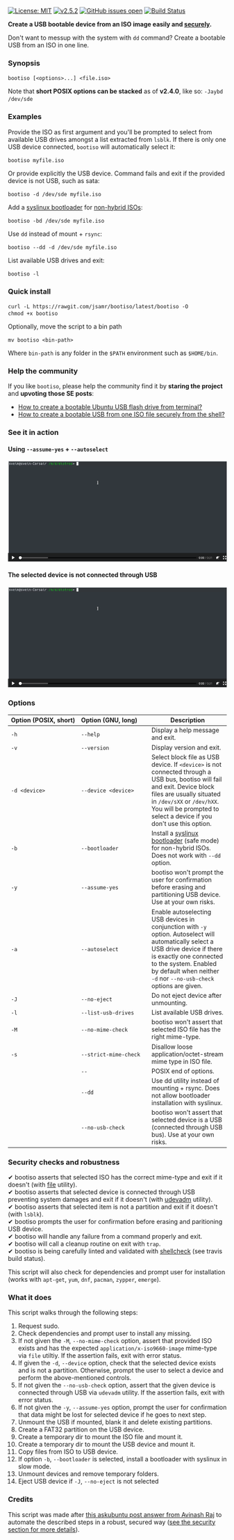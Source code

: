 [![License: MIT](https://img.shields.io/badge/License-MIT-yellow.svg)](https://opensource.org/licenses/MIT)
[![v2.5.2](https://img.shields.io/badge/version-v2.5.2-green.svg)](#)
[![GitHub issues open](https://img.shields.io/github/issues/jsamr/bootiso.svg?maxAge=3600)](https://github.com/jsamr/bootiso/issues)
[![Build Status](https://travis-ci.org/jsamr/bootiso.svg?branch=master)](https://travis-ci.org/jsamr/bootiso)

**Create a USB bootable device from an ISO image easily and [securely](#security).**

Don't want to messup with the system with `dd` command? Create a bootable USB from an ISO in one line.

### Synopsis

    bootiso [<options>...] <file.iso>

Note that **short POSIX options can be stacked** as of **v2.4.0**, like so: `-Jaybd /dev/sde`

### Examples

Provide the ISO as first argument and you'll be prompted to select from available USB drives amongst a list extracted from `lsblk`. If there is only one USB device connected, `bootiso` will automatically select it:

    bootiso myfile.iso

Or provide explicitly the USB device. Command fails and exit if the provided device is not USB, such as sata:

    bootiso -d /dev/sde myfile.iso

Add a [syslinux bootloader](https://en.wikipedia.org/wiki/SYSLINUX) for [non-hybrid ISOs](https://superuser.com/questions/683210/how-do-i-determine-if-an-iso-is-a-hybrid):

    bootiso -bd /dev/sde myfile.iso

Use `dd` instead of mount + `rsync`:

    bootiso --dd -d /dev/sde myfile.iso  

List available USB drives and exit:

    bootiso -l  


### Quick install

    curl -L https://rawgit.com/jsamr/bootiso/latest/bootiso -O
    chmod +x bootiso

Optionally, move the script to a bin path

    mv bootiso <bin-path>

Where `bin-path` is any folder in the `$PATH` environment such as `$HOME/bin`.


### Help the community

If you like `bootiso`, please help the community find it by **staring the project** and **upvoting those SE posts**:

- [How to create a bootable Ubuntu USB flash drive from terminal?](https://goo.gl/BNRmvm)
- [How to create a bootable USB from one ISO file securely from the shell?](https://goo.gl/YDBvFe)

### See it in action

#### Using `--assume-yes` + `--autoselect`

[![](images/bootiso.png)](https://webmshare.com/RRnY6)

#### The selected device is not connected through USB

[![](images/bootiso.png)](https://webmshare.com/ra8Ge)

### Options

| Option&nbsp;(POSIX,&nbsp;short) | Option&nbsp;(GNU,&nbsp;long)&nbsp;&nbsp;&nbsp;&nbsp;&nbsp; | Description                                                                                                                                                                                                                                             |
| ------------------------------- | ---------------------------------------------------------- | ------------------------------------------------------------------------------------------------------------------------------------------------------------------------------------------------------------------------------------------------------- |
| `-h`                            | `--help`                                                   | Display a help message and exit.                                                                                                                                                                                                                        |
| `-v`                            | `--version`                                                | Display version and exit.                                                                                                                                                                                                                               |
| `-d <device>`                   | `--device <device>`                                        | Select <device> block file as USB device. If `<device>` is not connected through a USB bus, bootiso will fail and exit. Device block files are usually situated in `/dev/sXX` or `/dev/hXX`. You will be prompted to select a device if you don't use this option.        |
| `-b`                            | `--bootloader`                                             | Install a [syslinux bootloader](https://en.wikipedia.org/wiki/SYSLINUX) (safe mode) for non-hybrid ISOs. Does not work with `--dd` option.                                                                                                                                  |
| `-y`                            | `--assume-yes`                                             | bootiso won't prompt the user for confirmation before erasing and partitioning USB device. Use at your own risks.                                                                                                                                       |
| `-a`                            | `--autoselect`                                             | Enable autoselecting USB devices in conjunction with `-y` option. Autoselect will automatically select a USB drive device if there is exactly one connected to the system. Enabled by default when neither `-d` nor `--no-usb-check` options are given. |
| `-J`                            | `--no-eject`                                               | Do not eject device after unmounting.                                                                                                                                                                                                                   |
| `-l`                            | `--list-usb-drives`                                        | List available USB drives.                                                                                                                                                                                                                              |
| `-M`                            | `--no-mime-check`                                          | bootiso won't assert that selected ISO file has the right mime-type.                                                                                                                                                                                  |
| `-s`                            | `--strict-mime-check`                                      | Disallow loose application/octet-stream mime type in ISO file.                                                                                                                                                                                          |
|                                 | `--`                                                       | POSIX end of options.                                                                                                                                                                                                                                   |
|                                 | `--dd`                                                     | Use dd utility instead of mounting + rsync. Does not allow bootloader installation with syslinux.                                                                                                                                                       |
|                                 | `--no-usb-check`                                           | bootiso won't assert that selected device is a USB (connected through USB bus). Use at your own risks.                                                                                                                                                  |

<a name="security" />

### Security checks and robustness

✔ bootiso asserts that selected ISO has the correct mime-type and exit if it doesn't (with [file](https://askubuntu.com/a/3397/276357) utility).  
✔ bootiso asserts that selected device is connected through USB preventing system damages and exit if it doesn't (with [udevadm](https://askubuntu.com/a/168654/276357) utility).  
✔ bootiso asserts that selected item is not a partition and exit if it doesn't (with `lsblk`).  
✔ bootiso prompts the user for confirmation before erasing and paritioning USB device.  
✔ bootiso will handle any failure from a command properly and exit.  
✔ bootiso will call a cleanup routine on exit with `trap`.  
✔ bootiso is being carefully linted and validated with [shellcheck](https://www.shellcheck.net/) (see travis build status).

This script will also check for dependencies and prompt user for installation (works with `apt-get`, `yum`, `dnf`, `pacman`, `zypper`, `emerge`).

### What it does

This script walks through the following steps:

1. Request sudo.
2. Check dependencies and prompt user to install any missing.
3. If not given the `-M`, `--no-mime-check` option, assert that provided ISO exists and has the expected `application/x-iso9660-image` mime-type via `file` utiltiy. If the assertion fails, exit with error status.
4. If given the `-d`, `--device` option, check that the selected device exists and is not a partition. Otherwise, prompt the user to select a device and perform the above-mentioned controls.
5. If not given the `--no-usb-check` option, assert that the given device is connected through USB via `udevadm` utility. If the assertion fails, exit with error status.
6. If not given the `-y`, `--assume-yes` option, prompt the user for confirmation that data might be lost for selected device if he goes to next step.
7. Unmount the USB if mounted, blank it and delete existing partitions.
8. Create a FAT32 partition on the USB device.
9. Create a temporary dir to mount the ISO file and mount it.
10. Create a temporary dir to mount the USB device and mount it.
11. Copy files from ISO to USB device.
12. If option `-b`, `--bootloader` is selected, install a bootloader with syslinux in slow mode.
13. Unmount devices and remove temporary folders.
14. Eject USB device if `-J`, `--no-eject` is not selected

### Credits

This script was made after [this askubuntu post answer from Avinash Raj](https://askubuntu.com/a/376430/276357) to automate the described steps in a robust, secured way ([see the security section for more details](#security)).
